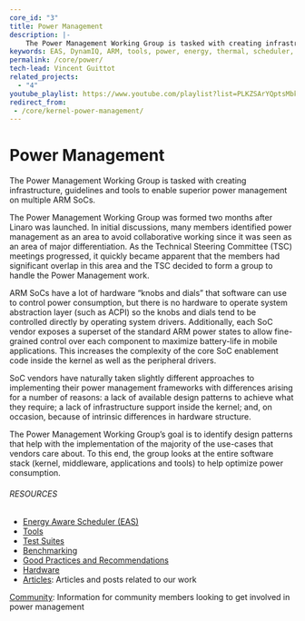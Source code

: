 ```yaml
---
core_id: "3"
title: Power Management
description: |-
    The Power Management Working Group is tasked with creating infrastructure, guidelines and tools to enable superior power management on multiple ARM SoCs.
keywords: EAS, DynamIQ, ARM, tools, power, energy, thermal, scheduler, big.LITTLE
permalink: /core/power/
tech-lead: Vincent Guittot
related_projects:
  - "4"
youtube_playlist: https://www.youtube.com/playlist?list=PLKZSArYQptsMbk293t64TnZmxzLp-bRib
redirect_from:
 - /core/kernel-power-management/
---
```

# Power Management

The Power Management Working Group is tasked with creating infrastructure, guidelines and tools to enable superior power management on multiple ARM SoCs.

The Power Management Working Group was formed two months after Linaro was launched. In initial discussions, many members identified power management as an area to avoid collaborative working since it was seen as an area of major differentiation. As the Technical Steering Committee (TSC) meetings progressed, it quickly became apparent that the members had significant overlap in this area and the TSC decided to form a group to handle the Power Management work.

ARM SoCs have a lot of hardware “knobs and dials” that software can use to control power consumption, but there is no hardware to operate system abstraction layer (such as ACPI) so the knobs and dials tend to be controlled directly by operating system drivers. Additionally, each SoC vendor exposes a superset of the standard ARM power states to allow fine-grained control over each component to maximize battery-life in mobile applications. This increases the complexity of the core SoC enablement code inside the kernel as well as the peripheral drivers.

SoC vendors have naturally taken slightly different approaches to implementing their power management frameworks with differences arising for a number of reasons: a lack of available design patterns to achieve what they require; a lack of infrastructure support inside the kernel; and, on occasion, because of intrinsic differences in hardware structure.

The Power Management Working Group’s goal is to identify design patterns that help with the implementation of the majority of the use-cases that vendors care about. To this end, the group looks at the entire software stack (kernel, middleware, applications and tools) to help optimize power consumption.

###### RESOURCES

- [Energy Aware Scheduler (EAS)](https://wiki.linaro.org/WorkingGroups/PowerManagement/Resources/EAS)
- [Tools](https://wiki.linaro.org/WorkingGroups/PowerManagement/Resources/Tools)
- [Test Suites](https://wiki.linaro.org/WorkingGroups/PowerManagement/Resources/TestSuite)
- [Benchmarking](https://wiki.linaro.org/WorkingGroups/PowerManagement/Resources/Benchmarking)
- [Good Practices and Recommendations](https://wiki.linaro.org/WorkingGroups/PowerManagement/Resources/DesignRecommendations)
- [Hardware](https://wiki.linaro.org/WorkingGroups/PowerManagement/Resources/Hardware)
- [Articles](https://wiki.linaro.org/WorkingGroups/PowerManagement/Resources/Articles): Articles and posts related to our work

[Community](https://wiki.linaro.org/WorkingGroups/PowerManagement/Resources/Community): Information for community members looking to get involved in power management
